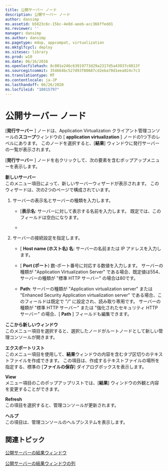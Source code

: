 ```yaml
---
title: 公開サーバー ノード
description: 公開サーバー ノード
author: dansimp
ms.assetid: b5823c6c-15bc-4e8d-aeeb-acc366ffedd1
ms.reviewer: ''
manager: dansimp
ms.author: dansimp
ms.pagetype: mdop, appcompat, virtualization
ms.mktglfcycl: deploy
ms.sitesec: library
ms.prod: w10
ms.date: 06/16/2016
ms.openlocfilehash: 8c001e246c63919773d29a2317d5a43937c0813f
ms.sourcegitcommit: 354664bc527d93f80687cd2eba70d1eea024c7c3
ms.translationtype: MT
ms.contentlocale: ja-JP
ms.lasthandoff: 06/26/2020
ms.locfileid: "10815797"
---
```

# 公開サーバー ノード


[**発行サーバー** ] ノードは、Application Virtualization クライアント管理コンソールの**スコープ**ウィンドウの [ **application virtualization** ] ノードの1つ下のレベルにあります。 このノードを選択すると、[**結果**] ウィンドウに発行サーバーの一覧が表示されます。

[**発行サーバー** ] ノードを右クリックして、次の要素を含むポップアップメニューを表示します。

<a href="" id="new-server"></a>**新しいサーバー**  
このメニュー項目によって、新しいサーバーウィザードが表示されます。 このウィザードは、次の2つのページで構成されています。

1.  サーバーの表示名とサーバーの種類を入力します。

    -   [**表示名**: サーバーに対して表示する名前を入力します。 既定では、このフィールドは空白になります。

    -   [ **Type**]: サーバーの種類のドロップダウンリストからサーバーの種類を選びます。

2.  サーバーの接続設定を指定します。

    -   [ **Host name (ホスト名) 名**: サーバーの名前または IP アドレスを入力します。

    -   [ **Port (ポート**) 数-ポート番号に対応する数値を入力します。 サーバーの種類が "Application Virtualization Server" である場合、既定値は554、サーバーの種類が "標準 HTTP サーバー" の場合は80です。

    -   **Path**: サーバーの種類が "Application virtualization server" または "Enhanced Security Application virtualization server" である場合、このフィールドは既定で "/" に設定され、読み取り専用です。 サーバーの種類が "標準 HTTP サーバー" または "強化されたセキュリティ HTTP サーバー" の場合、[ **Path** ] フィールドも編集できます。

<a href="" id="new-window-from-here"></a>**ここから新しいウィンドウ**  
このメニュー項目を選択すると、選択したノードがルートノードとして新しい管理コンソールが開きます。

<a href="" id="export-list"></a>**エクスポートリスト**  
このメニュー項目を使用して、**結果**ウィンドウの内容を含むタブ区切りのテキストファイルを作成できます。 この項目は、作成するテキストファイルの場所を指定する、標準の [**ファイルの保存**] ダイアログボックスを表示します。

<a href="" id="view"></a>**View**  
メニュー項目のこのポップアップリストでは、[**結果**] ウィンドウの外観と内容を変更することができます。

<a href="" id="refresh"></a>**Refresh**  
この項目を選択すると、管理コンソールが更新されます。

<a href="" id="help"></a>**ヘルプ**  
この項目は、管理コンソールのヘルプシステムを表示します。

## 関連トピック


[公開サーバーの結果ウィンドウ](publishing-servers-results-pane.md)

[公開サーバーの結果ウィンドウの列](publishing-servers-results-pane-columns.md)

 

 





